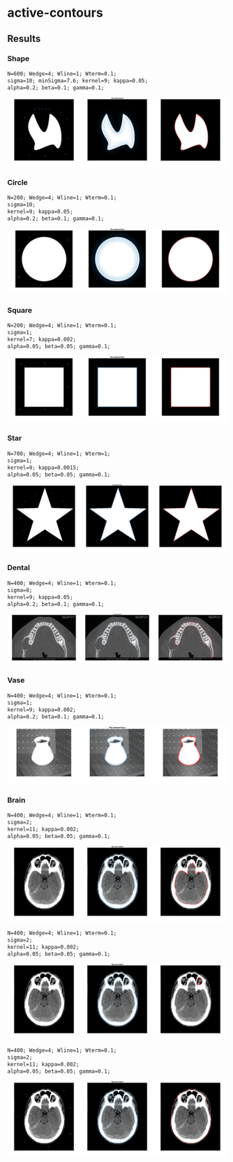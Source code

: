 # active-contours

## Results
### Shape
```
N=600; Wedge=4; Wline=1; Wterm=0.1;
sigma=10; minSigma=7.6; kernel=9; kappa=0.05;
alpha=0.2; beta=0.1; gamma=0.1;
```
![plot](./results/shape.png)
### Circle
```
N=200; Wedge=4; Wline=1; Wterm=0.1;
sigma=10;
kernel=9; kappa=0.05;
alpha=0.2; beta=0.1; gamma=0.1;
```
![plot](./results/circle.png)
### Square
```
N=200; Wedge=4; Wline=1; Wterm=0.1;
sigma=1;
kernel=7; kappa=0.002;
alpha=0.05; beta=0.05; gamma=0.1;
```
![plot](./results/square.png)

### Star
```
N=700; Wedge=4; Wline=1; Wterm=1;
sigma=1;
kernel=9; kappa=0.0015;
alpha=0.05; beta=0.05; gamma=0.1;
```
![plot](./results/star.png)

### Dental
```
N=400; Wedge=4; Wline=1; Wterm=0.1;
sigma=8;
kernel=9; kappa=0.05;
alpha=0.2; beta=0.1; gamma=0.1;
```
![plot](./results/dental.png)
### Vase
```
N=400; Wedge=4; Wline=1; Wterm=0.1;
sigma=1;
kernel=9; kappa=0.002;
alpha=0.2; beta=0.1; gamma=0.1;
```
![plot](./results/vase.png)
### Brain
```
N=400; Wedge=4; Wline=1; Wterm=0.1;
sigma=2;
kernel=11; kappa=0.002;
alpha=0.05; beta=0.05; gamma=0.1;
```
![plot](./results/brain.png)
```
N=400; Wedge=4; Wline=1; Wterm=0.1;
sigma=2;
kernel=11; kappa=0.002;
alpha=0.05; beta=0.05; gamma=0.1;
```
![plot](./results/brain2.png)
```
N=400; Wedge=4; Wline=1; Wterm=0.1;
sigma=2;
kernel=11; kappa=0.002;
alpha=0.05; beta=0.05; gamma=0.1;
```
![plot](./results/brain3.png)
